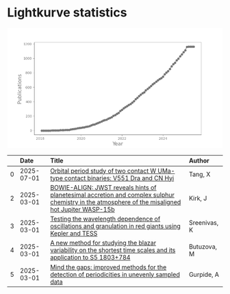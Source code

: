 
<h1>Lightkurve statistics</h1>

![publications](out/lightkurve-publications.png)  

|    | Date       | Title                                                                                                                                                                                                              | Author       |
|---:|:-----------|:-------------------------------------------------------------------------------------------------------------------------------------------------------------------------------------------------------------------|:-------------|
|  0 | 2025-07-01 | [Orbital period study of two contact W UMa-type contact binaries: V551 Dra and CN Hyi](https://ui.adsabs.harvard.edu/abs/2025NewA..11702357T/abstract)                                                             | Tang, X      |
|  2 | 2025-03-01 | [BOWIE-ALIGN: JWST reveals hints of planetesimal accretion and complex sulphur chemistry in the atmosphere of the misaligned hot Jupiter WASP-15b](https://ui.adsabs.harvard.edu/abs/2025MNRAS.537.3027K/abstract) | Kirk, J      |
|  3 | 2025-03-01 | [Testing the wavelength dependence of oscillations and granulation in red giants using Kepler and TESS](https://ui.adsabs.harvard.edu/abs/2025MNRAS.537.3265S/abstract)                                            | Sreenivas, K |
|  4 | 2025-03-01 | [A new method for studying the blazar variability on the shortest time scales and its application to S5 1803+784](https://ui.adsabs.harvard.edu/abs/2025JHEAp..45...19B/abstract)                                  | Butuzova, M  |
|  5 | 2025-03-01 | [Mind the gaps: improved methods for the detection of periodicities in unevenly sampled data](https://ui.adsabs.harvard.edu/abs/2025MNRAS.537.3210G/abstract)                                                      | Gurpide, A   |
    